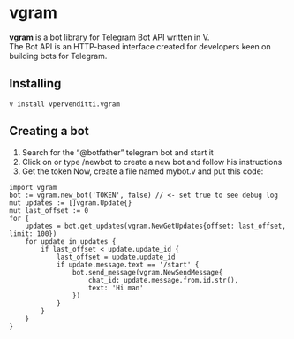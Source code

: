 # vgram  
**vgram** is a bot library for Telegram Bot API written in V.   
The Bot API is an HTTP-based interface created for developers keen on building bots for Telegram.
## Installing  
```
v install vpervenditti.vgram
```
## Creating a bot  
1. Search for the “@botfather” telegram bot and start it  
2. Click on or type /newbot to create a new bot and follow his instructions  
3. Get the token Now, create a file named mybot.v and put this code:  
```
import vgram
bot := vgram.new_bot('TOKEN', false) // <- set true to see debug log
mut updates := []vgram.Update{}
mut last_offset := 0
for {
    updates = bot.get_updates(vgram.NewGetUpdates{offset: last_offset, limit: 100})
    for update in updates {
        if last_offset < update.update_id {
            last_offset = update.update_id
            if update.message.text == '/start' {
                bot.send_message(vgram.NewSendMessage{
                    chat_id: update.message.from.id.str(),
                    text: 'Hi man'
                })
            }
        }
    }
}
```
